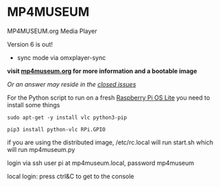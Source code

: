 # MP4MUSEUM
MP4MUSEUM.org Media Player

Version 6 is out! 

- sync mode via omxplayer-sync


__visit [mp4museum.org](http://mp4museum.org) for more information and a bootable image__ 

_Or an answer may reside in the [closed issues](https://github.com/JuliusCode/MP4MUSEUM/issues?q=is%3Aissue+is%3Aclosed)_



For the Python script to run on a fresh [Raspberry Pi OS Lite](https://www.raspberrypi.com/software/operating-systems/) you need to install some things

`sudo apt-get -y install vlc python3-pip`

`pip3 install python-vlc RPi.GPIO`

if you are using the distributed image, /etc/rc.local will run start.sh which will run mp4museum.py

login via ssh user pi at mp4museum.local, password mp4museum

local login: press ctrl&C to get to the console
